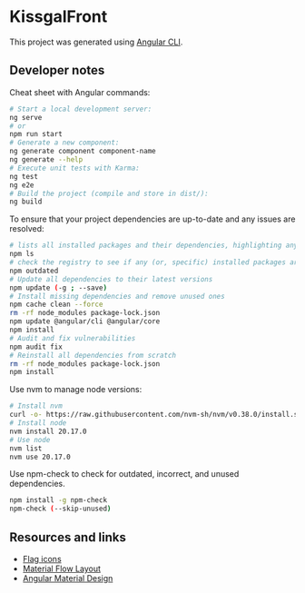 # KissgalFront

This project was generated using [Angular CLI](https://github.com/angular/angular-cli).

## Developer notes

Cheat sheet with Angular commands:

```bash
# Start a local development server:
ng serve
# or
npm run start
# Generate a new component:
ng generate component component-name
ng generate --help
# Execute unit tests with Karma:
ng test
ng e2e
# Build the project (compile and store in dist/):
ng build
```

To ensure that your project dependencies are up-to-date and any issues are resolved:

```sh
# lists all installed packages and their dependencies, highlighting any version conflicts.
npm ls
# check the registry to see if any (or, specific) installed packages are currently outdated
npm outdated
# Update all dependencies to their latest versions
npm update (-g ; --save)
# Install missing dependencies and remove unused ones
npm cache clean --force
rm -rf node_modules package-lock.json
npm update @angular/cli @angular/core
npm install
# Audit and fix vulnerabilities
npm audit fix
# Reinstall all dependencies from scratch
rm -rf node_modules package-lock.json
npm install
```

Use nvm to manage node versions:

```sh
# Install nvm
curl -o- https://raw.githubusercontent.com/nvm-sh/nvm/v0.38.0/install.sh | bash
# Install node
nvm install 20.17.0
# Use node
nvm list
nvm use 20.17.0
```

Use npm-check to check for outdated, incorrect, and unused dependencies.

```sh
npm install -g npm-check
npm-check (--skip-unused)
```

## Resources and links

- [Flag icons](https://github.com/lipis/flag-icons/tree/main/flags/4x3)
- [Material Flow Layout](https://m3.material.io/foundations/designing/flow)
- [Angular Material Design](https://material.angular.io/components)
